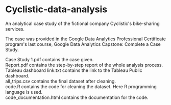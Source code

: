 # Cyclistic-data-analysis

An analytical case study of the fictional company Cyclistic's bike-sharing services.

The case was provided in the Google Data Analytics Professional Certificate program's last course, Google Data Analytics Capstone: Complete a Case Study.

Case Study 1.pdf contains the case given. \
Report.pdf contains the step-by-step report of the whole analysis process. \
Tableau dashboard link.txt contains the link to the Tableau Public dashboard. \
all_trips.csv contains the final dataset after cleaning. \
code.R contains the code for cleaning the dataset. Here R programming language is used. \
code_documentation.html contains the documentation for the code.
